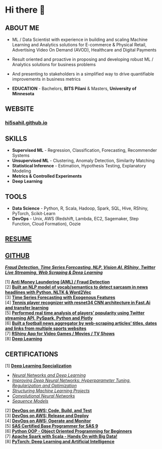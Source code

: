 # Hi there 👋

<!--
**hi5sahil/hi5sahil** is a ✨ _special_ ✨ repository because its `README.md` (this file) appears on your GitHub profile.

Here are some ideas to get you started:

- 🔭 I’m currently working on ...
- 🌱 I’m currently learning ...
- 👯 I’m looking to collaborate on ...
- 🤔 I’m looking for help with ...
- 💬 Ask me about ...
- 📫 How to reach me: ...
- 😄 Pronouns: ...
- ⚡ Fun fact: ...
-->

## ABOUT ME

* ML / Data Scientist with experience in building and scaling Machine Learning and Analytics solutions for E-commerce & Physical Retail, Advertising Video On Demand (AVOD), Healthcare and Digital Payments

* Result oriented and proactive in proposing and developing robust ML / Analytics solutions for business problems 

* And presenting to stakeholders in a simplified way to drive quantifiable improvements in business metrics

* **EDUCATION** - Bachelors, **BITS Pilani** & Masters, **University of Minnesota**

## WEBSITE

### [hi5sahil.github.io](https://hi5sahil.github.io/tags/)

## SKILLS

* **Supervised ML** - Regression, Classification, Forecasting, Recommender Systems
* **Unsupervised ML** - Clustering, Anomaly Detection, Similarity Matching
* **Statistical Inference** - Estimation, Hypothesis Testing, Explanatory Modeling
* **Metrics & Controlled Experiments** 
* **Deep Learning**

## TOOLS

* **Data Science** - Python, R, Scala, Hadoop, Spark, SQL, Hive, RShiny, PyTorch, Scikit-Learn
* **DevOps** - Unix, AWS (Redshift, Lambda, EC2, Sagemaker, Step Function, Cloud Formation), Oozie

## [RESUME](https://hi5sahil.github.io/resume/)

## [GITHUB](https://hi5sahil.github.io/tags/)

[**_Fraud Detection, Time Series Forecasting, NLP, Vision AI, RShiny, Twitter Live Streaming, Web Scraping & Deep Learning_**](https://hi5sahil.github.io/tags/)

[1] [**Anti Money Laundering (AML) / Fraud Detection**](https://hi5sahil.github.io/Anti-Money-Laundering/) <br>
[2] [**Built an NLP model of vocab/semantics to detect sarcasm in news headlines with Python, NLTK & Word2Vec**](https://hi5sahil.github.io/Sarcasm-Detection-in-News-Headlines/)	<br>
[3] [**Time Series Forecasting with Exogenous Features**](https://hi5sahil.github.io/Time-Series-Forecasting/) <br>
[4] [**Tennis player recognizer with resnet34 CNN architecture in Fast.Ai and transfer learning**](https://hi5sahil.github.io/Tennis-Player-Recognizer-Vision-AI/) <br>
[5] [**Performed real time analysis of players’ popularity using Twitter streaming API, PySpark, Python and Plotly**](https://inside18yard.blog/2017/01/06/football-players-popularity-analysis-through-twitter-streaming-api/) <br>
[6] [**Built a football news aggregator by web-scraping articles’ titles, dates and links from multiple sports websites**](https://inside18yard.blog/2017/01/14/news-aggregator-through-web-scraping/) <br> 
[7] [**RShiny App for Video Games / Movies / TV Shows**](https://hi5sahil.shinyapps.io/kaggle_movies_and_games/#) <br> 
[8] [**Deep Learning**](https://hi5sahil.github.io/dl/) <br>


## CERTIFICATIONS

[1] [**Deep Learning Specialization**](https://coursera.org/share/c10dd2ec806043d363b203b3bba20d49) <br>

* [*Neural Networks and Deep Learning*](https://coursera.org/share/36a4ace4808c80cf6e9e149ea25c902d)
* [*Improving Deep Neural Networks: Hyperparameter Tuning, Regularization and Optimization*](https://coursera.org/share/c18540323d765120573029b306de59bd)
* [*Structuring Machine Learning Projects*](https://coursera.org/share/bbf5d91de1cd59aede57bbbbdc03402e)
* [*Convolutional Neural Networks*](https://coursera.org/share/91188f0735958cdc3191cfd4b251e3f0)
* [*Sequence Models*](https://coursera.org/share/47f065764058f2ca9f2a99e0a42083b8)

[2] [**DevOps on AWS: Code, Build, and Test**](https://coursera.org/share/f4c5099fe09dd85904d56b79410af47c) <br>
[3] [**DevOps on AWS: Release and Deploy**](https://coursera.org/share/94583998cc7d0d5bedd87b188d9762bc) <br>
[4] [**DevOps on AWS: Operate and Monitor**](https://coursera.org/share/696f4605cb80af5a4a9b173495c3d8ca) <br>
[5] [**SAS Certified Base Programmer for SAS 9**](https://www.credly.com/badges/fa32e452-65a7-4cfc-8b91-f8dc82cfcaa4/linked_in_profile) <br>
[6] [**Python OOP - Object Oriented Programming for Beginners**](https://www.udemy.com/certificate/UC-20e68503-7bc7-43e9-9913-0ce73d9ec376/) <br>
[7] [**Apache Spark with Scala - Hands On with Big Data!**](https://www.udemy.com/certificate/UC-543bacda-340d-480e-9a8b-84415755b812/) <br>
[8] [**PyTorch: Deep Learning and Artificial Intelligence**](https://www.udemy.com/certificate/UC-643136e1-bc5c-491d-94d8-741bfba399f7/) <br>



